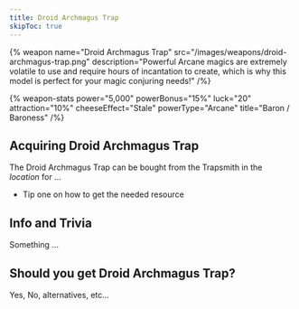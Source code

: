 ```yaml
---
title: Droid Archmagus Trap
skipToc: true
---
```


{% weapon
 name="Droid Archmagus Trap"
 src="/images/weapons/droid-archmagus-trap.png"
 description="Powerful Arcane magics are extremely volatile to use and require hours of incantation to create, which is why this model is perfect for your magic conjuring needs!"
/%}

{% weapon-stats
 power="5,000"
 powerBonus="15%"
 luck="20"
 attraction="10%"
 cheeseEffect="Stale"
 powerType="Arcane"
 title="Baron / Baroness"
/%}

## Acquiring Droid Archmagus Trap

The Droid Archmagus Trap can be bought from the Trapsmith in the *location* for ...

- Tip one on how to get the needed resource

## Info and Trivia

Something ...

## Should you get Droid Archmagus Trap?

Yes, No, alternatives, etc...
